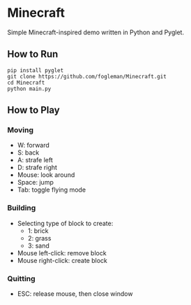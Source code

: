 # Minecraft

Simple Minecraft-inspired demo written in Python and Pyglet.


## How to Run

```shell
pip install pyglet
git clone https://github.com/fogleman/Minecraft.git
cd Minecraft
python main.py
```


## How to Play

### Moving

- W: forward
- S: back
- A: strafe left
- D: strafe right
- Mouse: look around
- Space: jump
- Tab: toggle flying mode

### Building

- Selecting type of block to create:
    - 1: brick
    - 2: grass
    - 3: sand
- Mouse left-click: remove block
- Mouse right-click: create block

### Quitting

- ESC: release mouse, then close window
